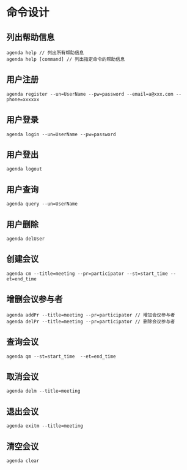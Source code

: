 # 命令设计

## 列出帮助信息

    agenda help // 列出所有帮助信息
    agenda help [command] // 列出指定命令的帮助信息

## 用户注册

    agenda register --un=UserName --pw=password --email=a@xxx.com --phone=xxxxxx

## 用户登录

    agenda login --un=UserName --pw=password

## 用户登出

    agenda logout

## 用户查询

    agenda query --un=UserName

## 用户删除

    agenda delUser

## 创建会议

    agenda cm --title=meeting --pr=participator --st=start_time --et=end_time

## 增删会议参与者

    agenda addPr --title=meeting --pr=participator // 增加会议参与者
    agenda delPr --title=meeting --pr=participator // 删除会议参与者

## 查询会议

    agenda qm --st=start_time  --et=end_time

## 取消会议

    agenda delm --title=meeting

## 退出会议

    agenda exitm --title=meeting

## 清空会议

    agenda clear
